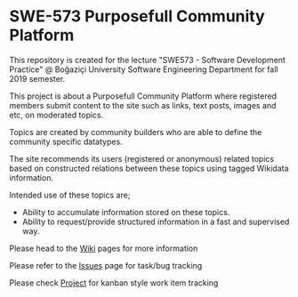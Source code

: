 # SWE-573 Purposefull Community Platform
This repository is created for the lecture "SWE573 - Software Development Practice" @ Boğaziçi University Software Engineering Department for fall 2019 semester.

This project is about a Purposefull Community Platform where registered members submit content to the site such as links, text posts, images and etc, on moderated topics. 

Topics are created by community builders who are able to define the community specific datatypes. 

The site  recommends its users (registered or anonymous) related topics based on constructed relations between these topics using tagged Wikidata information.

Intended use of these topics are;
* Ability to accumulate information stored on these topics.
* Ability to request/provide structured information in a fast and supervised way.

Please head to the [Wiki](https://github.com/sinag/SWE-573/wiki) pages for more information

Please refer to the [Issues](https://github.com/sinag/SWE-573/issues) page for task/bug tracking

Please check [Project](https://github.com/sinag/SWE-573/projects/1) for kanban style work item tracking
